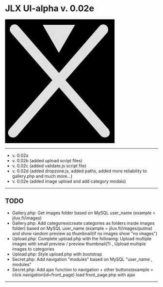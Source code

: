 # JLX UI-alpha v. 0.02e

![JILUX](https://raw.githubusercontent.com/jilux-dev/UI-alpha/master/images/xman-2.jpg)

------------------------

* v. 0.02a
* v. 0.02b (added upload script files)
* v. 0.02c (added validate.js script file)
* v. 0.02d (added dropzone.js, added paths, added more reliability to gallery.php and much more...)
* v. 0.02e (added ímage upload and add category modals)

------------------------


TODO
-------------------------

* Gallery.php: Get images folder based on MySQL user_name (example = jilux.fi/images)
* Gallery.php: Add categories(create categories as folders inside images folder) based on MySQL user_name (example = jilux.fi/images/putina) and show random preview as thumbnail(if no images show "no images")
* Upload.php: Complete upload.php with the following: Upload multiple images with small preview / preview thumbnail(?) , Upload multiple images to categories
* Upload.php: Style upload.php with bootstrap
* Secret.php: Add navigation "modules" based on MySQL "user_name , modules"
* Secret.php: Add ajax function to navigation + other buttons(example = click navigation(id=front_page) load front_page.php with ajax

-------------------------



